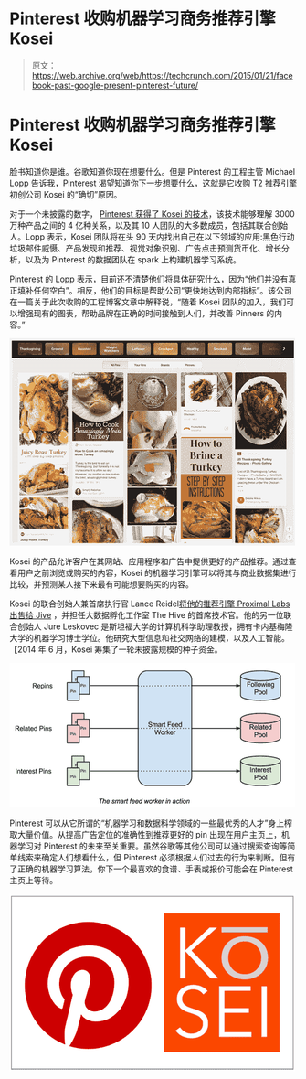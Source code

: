 # Pinterest 收购机器学习商务推荐引擎 Kosei 

> 原文：<https://web.archive.org/web/https://techcrunch.com/2015/01/21/facebook-past-google-present-pinterest-future/>

# Pinterest 收购机器学习商务推荐引擎 Kosei

脸书知道你是谁。谷歌知道你现在想要什么。但是 Pinterest 的工程主管 Michael Lopp 告诉我，Pinterest 渴望知道你下一步想要什么，这就是它收购 T2 推荐引擎初创公司 Kosei 的“确切”原因。

对于一个未披露的数字， [Pinterest 获得了 Kosei 的技术](https://web.archive.org/web/20230207164030/http://engineering.pinterest.com/post/108743949829/the-future-of-machine-learning-at-pinterest)，该技术能够理解 3000 万种产品之间的 4 亿种关系，以及其 10 人团队的大多数成员，包括其联合创始人。Lopp 表示，Kosei 团队将在头 90 天内找出自己在以下领域的应用:黑色行动垃圾邮件威慑、产品发现和推荐、视觉对象识别、广告点击预测货币化、增长分析，以及为 Pinterest 的数据团队在 spark 上构建机器学习系统。

Pinterest 的 Lopp 表示，目前还不清楚他们将具体研究什么，因为“他们并没有真正填补任何空白”。相反，他们的目标是帮助公司“更快地达到内部指标”。该公司在一篇关于此次收购的工程博客文章中解释说，“随着 Kosei 团队的加入，我们可以增强现有的图表，帮助品牌在正确的时间接触到人们，并改善 Pinners 的内容。”

![tumblr_inline_ni2rm7WhJ31t4ytfr](img/c18e1e15241ab7cf83aa426fab00e5ce.png)

Kosei 的产品允许客户在其网站、应用程序和广告中提供更好的产品推荐。通过查看用户之前浏览或购买的内容，Kosei 的机器学习引擎可以将其与商业数据集进行比较，并预测某人接下来最有可能想要购买的内容。

Kosei 的联合创始人兼首席执行官 Lance Reidel[将他的推荐引擎 Proximal Labs 出售给 Jive](https://web.archive.org/web/20230207164030/https://techcrunch.com/2011/04/13/jive-invests-in-big-data-with-acquisition-of-software-startup-proximal-labs/) ，并担任大数据孵化工作室 The Hive 的首席技术官。他的另一位联合创始人 Jure Leskovec 是斯坦福大学的计算机科学助理教授，拥有卡内基梅隆大学的机器学习博士学位。他研究大型信息和社交网络的建模，以及人工智能。【2014 年 6 月，Kosei 筹集了一轮未披露规模的种子资金。

![tumblr_inline_nb125zO0b41s1gqll](img/37bdbdf346e82a772bac1749becdc7e1.png)

Pinterest 可以从它所谓的“机器学习和数据科学领域的一些最优秀的人才”身上榨取大量价值。从提高广告定位的准确性到推荐更好的 pin 出现在用户主页上，机器学习对 Pinterest 的未来至关重要。虽然谷歌等其他公司可以通过搜索查询等简单线索来确定人们想看什么，但 Pinterest 必须根据人们过去的行为来判断。但有了正确的机器学习算法，你下一个最喜欢的食谱、手表或报价可能会在 Pinterest 主页上等待。

![tumblr_inline_nijcuwAtmu1s1gqll](img/cbbd867f0616e69fa333a811927f6563.png)